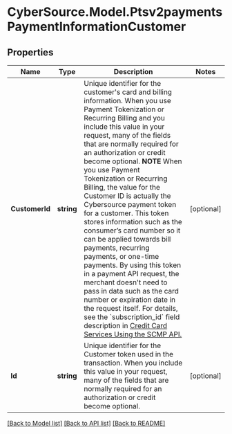 # CyberSource.Model.Ptsv2paymentsPaymentInformationCustomer
## Properties

Name | Type | Description | Notes
------------ | ------------- | ------------- | -------------
**CustomerId** | **string** | Unique identifier for the customer&#39;s card and billing information.  When you use Payment Tokenization or Recurring Billing and you include this value in your request, many of the fields that are normally required for an authorization or credit become optional.  **NOTE** When you use Payment Tokenization or Recurring Billing, the value for the Customer ID is actually the Cybersource payment token for a customer. This token stores information such as the consumer’s card number so it can be applied towards bill payments, recurring payments, or one-time payments. By using this token in a payment API request, the merchant doesn&#39;t need to pass in data such as the card number or expiration date in the request itself.  For details, see the &#x60;subscription_id&#x60; field description in [Credit Card Services Using the SCMP API.](https://apps.cybersource.com/library/documentation/dev_guides/CC_Svcs_SCMP_API/html/)  | [optional] 
**Id** | **string** | Unique identifier for the Customer token used in the transaction. When you include this value in your request, many of the fields that are normally required for an authorization or credit become optional.  | [optional] 

[[Back to Model list]](../README.md#documentation-for-models) [[Back to API list]](../README.md#documentation-for-api-endpoints) [[Back to README]](../README.md)


